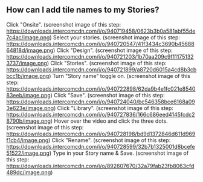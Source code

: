 ## How can I add tile names to my Stories?


Click "Onsite". (screenshot image of this step: https://downloads.intercomcdn.com/i/o/940719458/0623b3b0a581abf55de7c4ac/image.png)
Select your stories. (screenshot image of this step: https://downloads.intercomcdn.com/i/o/940720547/41f3434c3690b4568864818d/image.png)
Click "Design". (screenshot image of this step: https://downloads.intercomcdn.com/i/o/940721203/1b70aa209c9f111751323737/image.png)
Click "Stories". (screenshot image of this step: https://downloads.intercomcdn.com/i/o/940721899/a8720d6015a4cd8b3cbbcc1b/image.png)
Turn "Story name" toggle on. (screenshot image of this step: https://downloads.intercomcdn.com/i/o/940722898/62da9b4e1fc021e854083eeb/image.png)
Click "Save".  (screenshot image of this step: https://downloads.intercomcdn.com/i/o/940724040/bc546358bce6168a093e623e/image.png)
Click "Library". (screenshot image of this step: https://downloads.intercomcdn.com/i/o/940727836/166c686eed4145fcdc28790b/image.png)
Hover over the video and click the three dots. (screenshot image of this step: https://downloads.intercomcdn.com/i/o/940728198/bd9d1372846d611d969f1cb4/image.png)
Click "Rename". (screenshot image of this step: https://downloads.intercomcdn.com/i/o/940728599/32b7b1325001d8bcefe51522/image.png)
Type in your Story name & Save. (screenshot image of this step: https://downloads.intercomcdn.com/i/o/892607670/32a79fab23fb8063cfd489dc/image.png)
